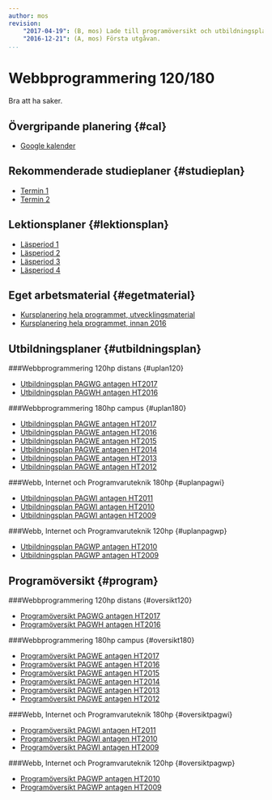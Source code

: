 ```yaml
---
author: mos
revision:
    "2017-04-19": (B, mos) Lade till programöversikt och utbildningsplaner.
    "2016-12-21": (A, mos) Första utgåvan.
...
```

Webbprogrammering 120/180
==================================

Bra att ha saker.



Övergripande planering {#cal}
--------------------------------------------------------------

* [Google kalender](cal)



Rekommenderade studieplaner {#studieplan}
--------------------------------------------------------------

* [Termin 1](program/webbprogrammering/studieplan/termin1)
* [Termin 2](program/webbprogrammering/studieplan/termin2)



Lektionsplaner {#lektionsplan}
--------------------------------------------------------------

* [Läsperiod 1](program/webbprogrammering/lektionsplan/lasperiod1)
* [Läsperiod 2](program/webbprogrammering/lektionsplan/lasperiod2)
* [Läsperiod 3](program/webbprogrammering/lektionsplan/lasperiod3)
* [Läsperiod 4](program/webbprogrammering/lektionsplan/lasperiod4)




Eget arbetsmaterial {#egetmaterial}
--------------------------------------------------------------

* [Kursplanering hela programmet, utvecklingsmaterial](wip/distans)
* [Kursplanering hela programmet, innan 2016](wip/oversikt)



Utbildningsplaner {#utbildningsplan}
--------------------------------------------------------------


###Webbprogrammering 120hp distans {#uplan120}

* [Utbildningsplan PAGWG antagen HT2017](http://edu.bth.se/utbildningsplaner/PAGWG_HT-17.pdf)
* [Utbildningsplan PAGWH antagen HT2016](http://edu.bth.se/utbildningsplaner/PAGWH_HT-16.pdf)



###Webbprogrammering 180hp campus {#uplan180}

* [Utbildningsplan PAGWE antagen HT2017](http://edu.bth.se/utbildningsplaner/PAGWE_HT-17.pdf)
* [Utbildningsplan PAGWE antagen HT2016](http://edu.bth.se/utbildningsplaner/PAGWE_HT-16.pdf)
* [Utbildningsplan PAGWE antagen HT2015](http://edu.bth.se/utbildningsplaner/PAGWE_HT-15.pdf)
* [Utbildningsplan PAGWE antagen HT2014](http://edu.bth.se/utbildningsplaner/PAGWE_HT-14.pdf)
* [Utbildningsplan PAGWE antagen HT2013](http://edu.bth.se/utbildningsplaner/PAGWE_HT-13.pdf)
* [Utbildningsplan PAGWE antagen HT2012](http://edu.bth.se/utbildningsplaner/PAGWE_HT-12.pdf)



###Webb, Internet och Programvaruteknik 180hp {#uplanpagwi}

* [Utbildningsplan PAGWI antagen HT2011](http://edu.bth.se/utbildningsplaner/PAGWI_HT-11.pdf)
* [Utbildningsplan PAGWI antagen HT2010](http://edu.bth.se/utbildningsplaner/PAGWI_HT-10.pdf)
* [Utbildningsplan PAGWI antagen HT2009](http://edu.bth.se/utbildningsplaner/PAGWI_HT-09.pdf)



###Webb, Internet och Programvaruteknik 120hp {#uplanpagwp}

* [Utbildningsplan PAGWP antagen HT2010](http://edu.bth.se/utbildningsplaner/PAGWP_HT-10.pdf)
* [Utbildningsplan PAGWP antagen HT2009](http://edu.bth.se/utbildningsplaner/PAGWP_HT-09.pdf)



Programöversikt {#program}
--------------------------------------------------------------



###Webbprogrammering 120hp distans {#oversikt120}

* [Programöversikt PAGWG antagen HT2017](http://edu.bth.se/utbildning/utb_program.asp?PtKod=PAGWG17h)
* [Programöversikt PAGWH antagen HT2016](http://edu.bth.se/utbildning/utb_program.asp?PtKod=PAGWH16h)



###Webbprogrammering 180hp campus {#oversikt180}

* [Programöversikt PAGWE antagen HT2017](http://edu.bth.se/utbildning/utb_program.asp?PtKod=PAGWE17h)
* [Programöversikt PAGWE antagen HT2016](http://edu.bth.se/utbildning/utb_program.asp?PtKod=PAGWE16h)
* [Programöversikt PAGWE antagen HT2015](http://edu.bth.se/utbildning/utb_program.asp?PtKod=PAGWE15h)
* [Programöversikt PAGWE antagen HT2014](http://edu.bth.se/utbildning/utb_program.asp?PtKod=PAGWE14h)
* [Programöversikt PAGWE antagen HT2013](http://edu.bth.se/utbildning/utb_program.asp?PtKod=PAGWE13h)
* [Programöversikt PAGWE antagen HT2012](http://edu.bth.se/utbildning/utb_program.asp?PtKod=PAGWE12h)



###Webb, Internet och Programvaruteknik 180hp {#oversiktpagwi}

* [Programöversikt PAGWI antagen HT2011](http://edu.bth.se/utbildning/utb_program.asp?PtKod=PAGWI11h)
* [Programöversikt PAGWI antagen HT2010](http://edu.bth.se/utbildning/utb_program.asp?PtKod=PAGWI10h)
* [Programöversikt PAGWI antagen HT2009](http://edu.bth.se/utbildning/utb_program.asp?PtKod=PAGWI09h)



###Webb, Internet och Programvaruteknik 120hp {#oversiktpagwp}

* [Programöversikt PAGWP antagen HT2010](http://edu.bth.se/utbildning/utb_program.asp?PtKod=PAGWP09h)
* [Programöversikt PAGWP antagen HT2009](http://edu.bth.se/utbildning/utb_program.asp?PtKod=PAGWP09h)
